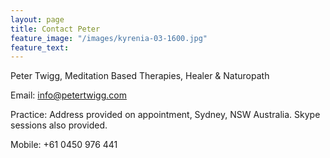 ```yaml
---
layout: page
title: Contact Peter
feature_image: "/images/kyrenia-03-1600.jpg"
feature_text:
---
```


Peter Twigg, Meditation Based Therapies, Healer & Naturopath

Email: [info@petertwigg.com](mailto:info@petertwigg.com)

Practice: Address provided on appointment, Sydney, NSW Australia. Skype sessions also provided.

Mobile: +61 0450 976 441

	